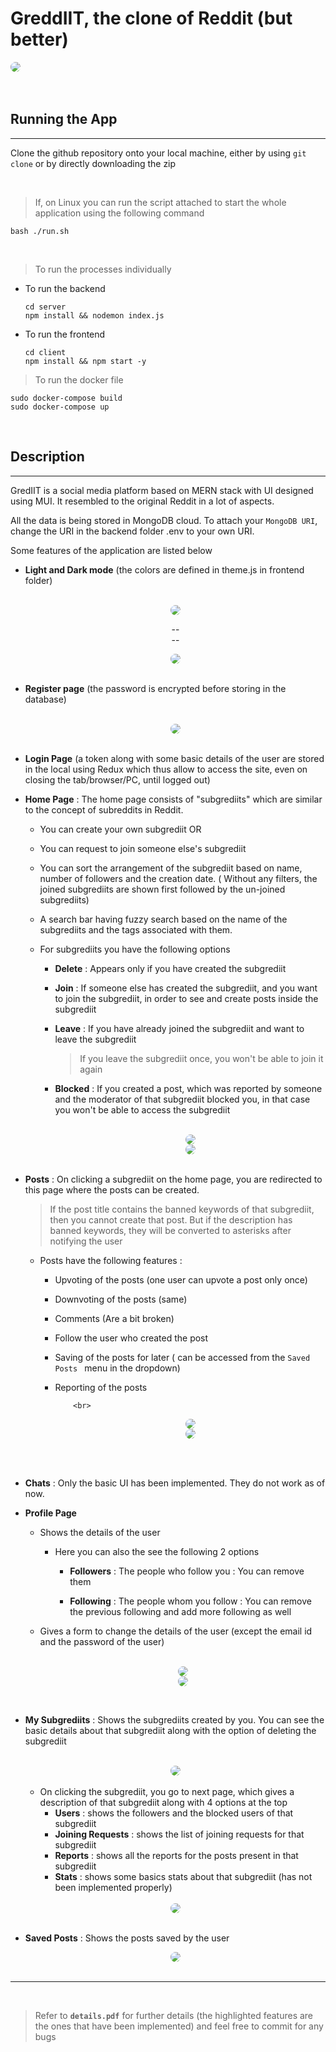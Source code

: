 # GreddIIT, the clone of Reddit (but better)

<img src="./READMEassets/loginpage_dark.png" style="border-radius:10px" />
<br><br><br>

## **Running the App**

---

Clone the github repository onto your local machine, either by using `git clone` or by directly downloading the zip

<br>

> If, on Linux you can run the script attached to start the whole application using the following command

    bash ./run.sh

<br>

> To run the processes individually

- To run the backend
  ```
  cd server
  npm install && nodemon index.js
  ```
- To run the frontend
  ```
  cd client
  npm install && npm start -y
  ```

> To run the docker file

    sudo docker-compose build
    sudo docker-compose up

<br>

## **Description**

---

GredIIT is a social media platform based on MERN stack with UI designed using MUI. It resembled to the original Reddit in a lot of aspects.

All the data is being stored in MongoDB cloud. To attach your `MongoDB URI`, change the URI in the backend folder .env to your own URI.

Some features of the application are listed below

- **Light and Dark mode** (the colors are defined in theme.js in frontend folder)

    <br>
    <center>
    <img src="./READMEassets/loginpage_dark.png"style="border-radius:10px"  >
    
    --<br>--

    <img src="./READMEassets/loginpage_light.png" style="border-radius:10px" >
    </center>

    <br>

- **Register page** (the password is encrypted before storing in the database)

    <br>
    <center>
        <img src="./READMEassets/registerpage.png" style="border-radius:10px"  >
    </center>

    <br>

- **Login Page** (a token along with some basic details of the user are stored in the local using Redux which thus allow to access the site, even on closing the tab/browser/PC, until logged out)

- **Home Page** : The home page consists of "subgrediits" which are similar to the concept of subreddits in Reddit.

  - You can create your own subgrediit OR

  - You can request to join someone else's subgrediit

  - You can sort the arrangement of the subgrediit based on name, number of followers and the creation date. ( Without any filters, the joined subgrediits are shown first followed by the un-joined subgrediits)

  - A search bar having fuzzy search based on the name of the subgrediits and the tags associated with them.

  - For subgrediits you have the following options

    - **Delete** : Appears only if you have created the subgrediit
    - **Join** : If someone else has created the subgrediit, and you want to join the subgrediit, in order to see and create posts inside the subgrediit
    - **Leave** : If you have already joined the subgrediit and want to leave the subgrediit

      > If you leave the subgrediit once, you won't be able to join it again

    - **Blocked** : If you created a post, which was reported by someone and the moderator of that subgrediit blocked you, in that case you won't be able to access the subgrediit

        <br>
        <center>
        <img src="./READMEassets/homepage.png" style="border-radius:10px"  >
        
        <br>
        
        <img src="./READMEassets/homepage_light.png" style="border-radius:10px"  >
        </center>

    <br>

- **Posts** : On clicking a subgrediit on the home page, you are redirected to this page where the posts can be created.

  > If the post title contains the banned keywords of that subgrediit, then you cannot create that post. But if the description has banned keywords, they will be converted to asterisks after notifying the user

  - Posts have the following features :

    - Upvoting of the posts (one user can upvote a post only once)
    - Downvoting of the posts (same)
    - Comments (Are a bit broken)
    - Follow the user who created the post
    - Saving of the posts for later ( can be accessed from the `Saved Posts ` menu in the dropdown)
    - Reporting of the posts

              <br>

      <center>
      <img src="./READMEassets/posts.png" style="border-radius:10px"  >

      <br>

      <img src="./READMEassets/posts1.png" style="border-radius:10px" >
      
      </center>

    <br>

<br>

- **Chats** : Only the basic UI has been implemented. They do not work as of now.

- **Profile Page**

  - Shows the details of the user

    - Here you can also the see the following 2 options

      - **Followers** : The people who follow you : You can remove them

      - **Following** : The people whom you follow : You can remove the previous following and add more following as well

  - Gives a form to change the details of the user (except the email id and the password of the user)

    <br>

    <center>
    <img src="./READMEassets/profile_page.png" style="border-radius:10px"  >

    <br>

    <img src="./READMEassets/profilePageFollowing.png" style="border-radius:10px"  >

    </center>

<br>

- **My Subgrediits** : Shows the subgrediits created by you. You can see the basic details about that subgrediit along with the option of deleting the subgrediit

    <br>
    <center>
    <img src="./READMEassets/mysubgrediits.png" style="border-radius:10px" >

    </center>
    <br>
    
    * On clicking the subgrediit, you go to next page, which gives a description of that subgrediit along with 4 options at the top
        * **Users** : shows the followers and the blocked users of that subgrediit
        * **Joining Requests** : shows the list of joining requests for that subgrediit
        * **Reports** : shows all the reports for the posts present in that subgrediit
        * **Stats** : shows some basics stats about that subgrediit (has not been implemented properly)

    <br>
    <center>
    <img src="./READMEassets/mysubgrediit.png"  style="border-radius:10px" >

    </center>
    <br>

- **Saved Posts** : Shows the posts saved by the user
    <br>
    <center>
    <img src="./READMEassets/savedPosts.png"  style="border-radius:10px" >

    </center>
    <br>



---
<br>

> Refer to **`details.pdf`** for further details (the highlighted features are the ones that have been implemented) and feel free to commit for any bugs